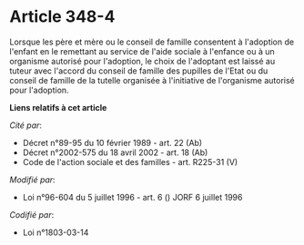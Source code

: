 # Article 348-4

Lorsque les père et mère ou le conseil de famille consentent à l'adoption de l'enfant en le remettant au service de l'aide
sociale à l'enfance ou à un organisme autorisé pour l'adoption, le choix de l'adoptant est laissé au tuteur avec l'accord du
conseil de famille des pupilles de l'Etat ou du conseil de famille de la tutelle organisée à l'initiative de l'organisme
autorisé pour l'adoption.

**Liens relatifs à cet article**

_Cité par_:

  - Décret n°89-95 du 10 février 1989 - art. 22 (Ab)
  - Décret n°2002-575 du 18 avril 2002 - art. 18 (Ab)
  - Code de l'action sociale et des familles - art. R225-31 (V)

_Modifié par_:

  - Loi n°96-604 du 5 juillet 1996 - art. 6 () JORF 6 juillet 1996

_Codifié par_:

  - Loi n°1803-03-14
